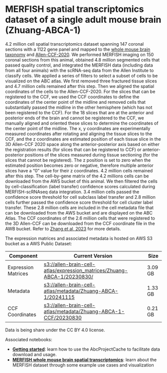 # MERFISH spatial transcriptomics dataset of a single adult mouse brain (Zhuang-ABCA-1)

4.2 million cell spatial transcriptomics dataset spanning 147 coronal sections
with a 1122 gene panel and mapped to the  [whole mouse brain taxonomy](WMB-taxonomy.md) and
[Allen-CCF-2020](Allen-CCF-2020.md). We performed MERFISH imaging on 150 coronal sections
from this animal, obtained 4.8 million segmented cells that passed quality
control, and integrated the MERFISH data (including data from all four animals)
with the scRNA-seq data from the Allen Institute to classify cells. We applied
a series of filters to select a subset of cells to be visualized on the ABC
atlas. We first removed three fractured tissue slices and 4.7 million cells
remained after this step. Then we aligned the spatial coordinates of the cells
to the Allen-CCF-2020. For the slices that can be registered to the CCF, we
used the CCF coordinates to define the coordinates of the center point of the
midline and removed cells that substantially passed the midline in the other
hemisphere (which has not been registered to the CCF). For the 18 slices that
are at the anterior and posterior ends of the brain and cannot be registered to
the CCF, we manually aligned and oriented these slices to determine the
coordinates of the center point of the midline. The x, y coordinates are
experimentally measured coordinates after rotating and aligning the tissue
slices to the CCF, and the z coordinates are estimated position of each tissue
slice in the 3D Allen-CCF 2020 space along the anterior-posterior axis based on
either the registration results (for slices that can be registered to CCF) or
anterior-posterior positions of the slices measured during tissue sectioning
(for the slices that cannot be registered). The z position is set to zero when
the estimated position becomes zero or negative, therefore multiple anterior
slices have a “0” value for their z coordinates. 4.2 million cells remained
after this step. The cell-by-gene matrix of the 4.2 millions cells can be
downloaded from the AWS bucket of this animal. We then filtered the cells by
cell-classification (label transfer) confidence scores calculated during
MERFISH-scRNAseq data integration. 3.4 million cells passed the confidence
score threshold for cell subclass label transfer and 2.8 million cells further
passed the confidence score threshold for cell cluster label transfer. These
2.8 million cells are included in the cell metadata file that can be downloaded
from the AWS bucket and are displayed on the ABC Atlas. The CCF coordinates of
the 2.6 million cells that were registered to the 3D Allen-CCF can be
downloaded from the CCF coordinate file in the AWB bucket. Refer to
[Zhang et al, 2023](https://doi.org/10.1101/2023.03.06.531348) for more details.

The expression matrices and associated metadata is hosted on AWS S3 bucket as a
AWS Public Dataset:

| Component | Current Version                                                                                                                                                                             | Size |
|---|---------------------------------------------------------------------------------------------------------------------------------------------------------------------------------------------|---|
| Expression Matrices | [s3://allen-brain-cell-atlas/expression_matrices/Zhuang-ABCA-1/20230830/](https://allen-brain-cell-atlas.s3.us-west-2.amazonaws.com/index.html#expression_matrices/Zhuang-ABCA-1/20230830/) | 3.09 GB |
| Metadata | [s3://allen-brain-cell-atlas/metadata/Zhuang-ABCA-1/20241115](https://allen-brain-cell-atlas.s3.us-west-2.amazonaws.com/index.html#metadata/Zhuang-ABCA-1/20241115/)                        | 1.33 GB |
| CCF Coordinates | [s3://allen-brain-cell-atlas/metadata/Zhuang-ABCA-1-CCF/20230830](https://allen-brain-cell-atlas.s3.us-west-2.amazonaws.com/index.html#metadata/Zhuang-ABCA-1-CCF/20230830/)                | 0.21 GB |

Data is being share under the CC BY 4.0 license.

Associated notebooks:
* [**Getting started**](../notebooks/getting_started.ipynb): learn how to use the AbcProjectCache to
  facilitate data download and usage.
* [**MERFISH whole mouse brain spatial transcriptomics**](../notebooks/zhuang_merfish_tutorial.ipynb): learn about the
  MERFISH dataset through some example use cases and visualization
